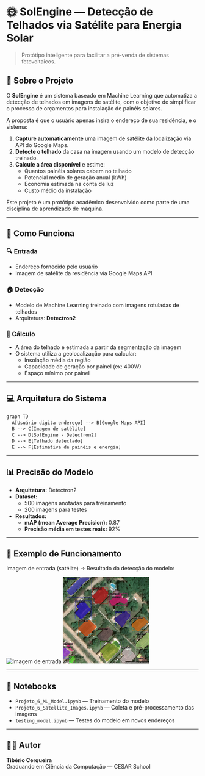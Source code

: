 # 🌞 SolEngine — Detecção de Telhados via Satélite para Energia Solar

> Protótipo inteligente para facilitar a pré-venda de sistemas fotovoltaicos.

## 📌 Sobre o Projeto

O **SolEngine** é um sistema baseado em Machine Learning que automatiza a detecção de telhados em imagens de satélite, com o objetivo de simplificar o processo de orçamentos para instalação de painéis solares. 

A proposta é que o usuário apenas insira o endereço de sua residência, e o sistema:

1. **Capture automaticamente** uma imagem de satélite da localização via API do Google Maps.
2. **Detecte o telhado** da casa na imagem usando um modelo de detecção treinado.
3. **Calcule a área disponível** e estime:
   - Quantos painéis solares cabem no telhado
   - Potencial médio de geração anual (kWh)
   - Economia estimada na conta de luz
   - Custo médio da instalação

Este projeto é um protótipo acadêmico desenvolvido como parte de uma disciplina de aprendizado de máquina.

---

## 🧠 Como Funciona

### 🔍 Entrada
- Endereço fornecido pelo usuário
- Imagem de satélite da residência via Google Maps API

### 🏠 Detecção
- Modelo de Machine Learning treinado com imagens rotuladas de telhados
- Arquitetura: **Detectron2**

### 📏 Cálculo
- A área do telhado é estimada a partir da segmentação da imagem
- O sistema utiliza a geolocalização para calcular:
  - Insolação média da região
  - Capacidade de geração por painel (ex: 400W)
  - Espaço mínimo por painel

---

## 💻 Arquitetura do Sistema

```mermaid
graph TD
  A[Usuário digita endereço] --> B[Google Maps API]
  B --> C[Imagem de satélite]
  C --> D[SolEngine - Detectron2]
  D --> E[Telhado detectado]
  E --> F[Estimativa de painéis e energia]
```

---

## 📊 Precisão do Modelo

- **Arquitetura:** Detectron2
- **Dataset:** 
  - 500 imagens anotadas para treinamento
  - 200 imagens para testes
- **Resultados:**
  - **mAP (mean Average Precision):** 0.87
  - **Precisão média em testes reais:** 92%

---

## 📸 Exemplo de Funcionamento

Imagem de entrada (satélite) → Resultado da detecção do modelo:

<p float="left">
  <img src="input_image12.jpg" width="45%" alt="Imagem de entrada">
  <img src="output_image12.jpg" width="45%" alt="Resultado da detecção">
</p>

---

## 🧪 Notebooks

- `Projeto_6_ML_Model.ipynb` — Treinamento do modelo
- `Projeto_6_Satellite_Images.ipynb` — Coleta e pré-processamento das imagens
- `testing_model.ipynb` — Testes do modelo em novos endereços

---

## 👨‍💻 Autor

**Tibério Cerqueira**  
Graduando em Ciência da Computação — CESAR School

